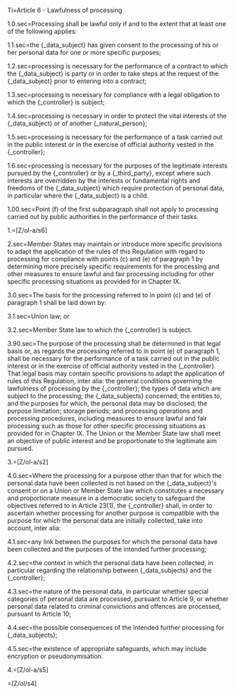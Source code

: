 Ti=Article 6 - Lawfulness of processing

1.0.sec=Processing shall be lawful only if and to the extent that at least one of the following applies:

1.1.sec=the {_data_subject} has given consent to the processing of his or her personal data for one or more specific purposes;

1.2.sec=processing is necessary for the performance of a contract to which the {_data_subject} is party or in order to take steps at the request of the {_data_subject} prior to entering into a contract;

1.3.sec=processing is necessary for compliance with a legal obligation to which the {_controller} is subject;

1.4.sec=processing is necessary in order to protect the vital interests of the {_data_subject} or of another {_natural_person};

1.5.sec=processing is necessary for the performance of a task carried out in the public interest or in the exercise of official authority vested in the {_controller};

1.6.sec=processing is necessary for the purposes of the legitimate interests pursued by the {_controller} or by a {_third_party}, except where such interests are overridden by the interests or fundamental rights and freedoms of the {_data_subject} which require protection of personal data, in particular where the {_data_subject} is a child.

1.00.sec=Point (f) of the first subparagraph shall not apply to processing carried out by public authorities in the performance of their tasks.

1.=[Z/ol-a/s6]

2.sec=Member States may maintain or introduce more specific provisions to adapt the application of the rules of this Regulation with regard to processing for compliance with points (c) and (e) of paragraph 1 by determining more precisely specific requirements for the processing and other measures to ensure lawful and fair processing including for other specific processing situations as provided for in Chapter IX.

3.0.sec=The basis for the processing referred to in point (c) and (e) of paragraph 1 shall be laid down by:

3.1.sec=Union law; or

3.2.sec=Member State law to which the {_controller} is subject.

3.90.sec=The purpose of the processing shall be determined in that legal basis or, as regards the processing referred to in point (e) of paragraph 1, shall be necessary for the performance of a task carried out in the public interest or in the exercise of official authority vested in the {_controller}. That legal basis may contain specific provisions to adapt the application of rules of this Regulation, inter alia: the general conditions governing the lawfulness of processing by the {_controller}; the types of data which are subject to the processing; the {_data_subjects} concerned; the entities to, and the purposes for which, the personal data may be disclosed; the purpose limitation; storage periods; and processing operations and processing procedures, including measures to ensure lawful and fair processing such as those for other specific processing situations as provided for in Chapter IX. The Union or the Member State law shall meet an objective of public interest and be proportionate to the legitimate aim pursued.

3.=[Z/ol-a/s2]

4.0.sec=Where the processing for a purpose other than that for which the personal data have been collected is not based on the {_data_subject}'s consent or on a Union or Member State law which constitutes a necessary and proportionate measure in a democratic society to safeguard the objectives referred to in Article 23(1), the {_controller} shall, in order to ascertain whether processing for another purpose is compatible with the purpose for which the personal data are initially collected, take into account, inter alia:

4.1.sec=any link between the purposes for which the personal data have been collected and the purposes of the intended further processing;

4.2.sec=the context in which the personal data have been collected, in particular regarding the relationship between {_data_subjects} and the {_controller};

4.3.sec=the nature of the personal data, in particular whether special categories of personal data are processed, pursuant to Article 9, or whether personal data related to criminal convictions and offences are processed, pursuant to Article 10;

4.4.sec=the possible consequences of the intended further processing for {_data_subjects};

4.5.sec=the existence of appropriate safeguards, which may include encryption or pseudonymisation.

4.=[Z/ol-a/s5]

=[Z/ol/s4]
